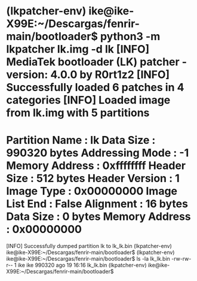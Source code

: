 (lkpatcher-env) ike@ike-X99E:~/Descargas/fenrir-main/bootloader$ python3 -m lkpatcher lk.img -d lk
[INFO] MediaTek bootloader (LK) patcher - version: 4.0.0 by R0rt1z2
[INFO] Successfully loaded 6 patches in 4 categories
[INFO] Loaded image from lk.img with 5 partitions
========================================
Partition Name  : lk
Data Size       : 990320 bytes
Addressing Mode : -1
Memory Address  : 0xffffffff
Header Size     : 512 bytes
Header Version  : 1
Image Type      : 0x00000000
Image List End  : False
Alignment       : 16 bytes
Data Size       : 0 bytes
Memory Address  : 0x00000000
========================================
[INFO] Successfully dumped partition lk to lk_lk.bin
(lkpatcher-env) ike@ike-X99E:~/Descargas/fenrir-main/bootloader$ 
(lkpatcher-env) ike@ike-X99E:~/Descargas/fenrir-main/bootloader$ ls -la lk_lk.bin
-rw-rw-r-- 1 ike ike 990320 ago 19 16:16 lk_lk.bin
(lkpatcher-env) ike@ike-X99E:~/Descargas/fenrir-main/bootloader$ 
